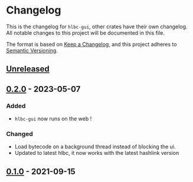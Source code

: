 # Changelog

This is the changelog for `hlbc-gui`, other crates have their own changelog.
All notable changes to this project will be documented in this file.

The format is based on [Keep a Changelog](https://keepachangelog.com/en/1.0.0/),
and this project adheres to [Semantic Versioning](https://semver.org/spec/v2.0.0.html).

## [Unreleased](https://github.com/Gui-Yom/hlbc/compare/gui-v0.2.0...HEAD)

## [0.2.0](https://github.com/Gui-Yom/hlbc/compare/gui-v0.1.0...gui-v0.2.0) - 2023-05-07

### Added

- `hlbc-gui` now runs on the web !

### Changed

- Load bytecode on a background thread instead of blocking the ui.
- Updated to latest hlbc, it now works with the latest hashlink version

## [0.1.0](https://github.com/Gui-Yom/hlbc/compare/v0.4.0...gui-v0.1.0) - 2021-09-15
